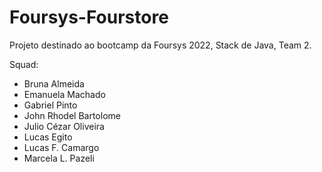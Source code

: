 # Foursys-Fourstore

Projeto destinado ao bootcamp da Foursys 2022, Stack de Java, Team 2.

Squad:
- Bruna Almeida
- Emanuela Machado
- Gabriel Pinto
- John Rhodel Bartolome
- Julio Cézar Oliveira
- Lucas Egito
- Lucas F. Camargo
- Marcela L. Pazeli
